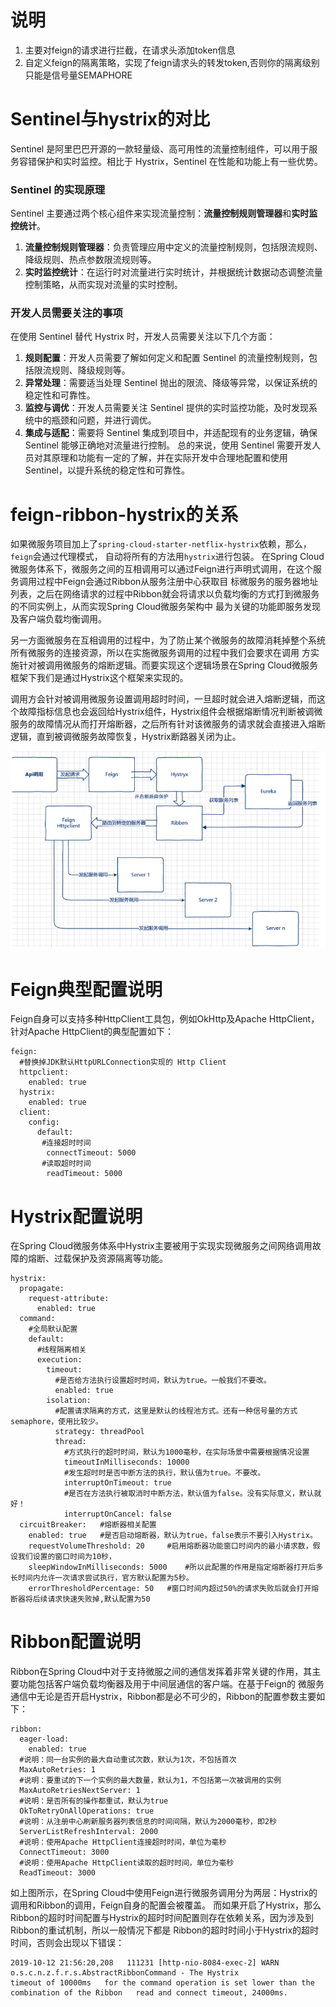 # 说明
1. 主要对feign的请求进行拦截，在请求头添加token信息
2. 自定义feign的隔离策略，实现了feign请求头的转发token,否则你的隔离级别只能是信号量SEMAPHORE

# Sentinel与hystrix的对比
Sentinel 是阿里巴巴开源的一款轻量级、高可用性的流量控制组件，可以用于服务容错保护和实时监控。相比于 Hystrix，Sentinel 在性能和功能上有一些优势。
### Sentinel 的实现原理
Sentinel 主要通过两个核心组件来实现流量控制：**流量控制规则管理器**和**实时监控统计**。
1. **流量控制规则管理器**：负责管理应用中定义的流量控制规则，包括限流规则、降级规则、热点参数限流规则等。
2. **实时监控统计**：在运行时对流量进行实时统计，并根据统计数据动态调整流量控制策略，从而实现对流量的实时控制。
### 开发人员需要关注的事项
在使用 Sentinel 替代 Hystrix 时，开发人员需要关注以下几个方面：
1. **规则配置**：开发人员需要了解如何定义和配置 Sentinel 的流量控制规则，包括限流规则、降级规则等。
2. **异常处理**：需要适当处理 Sentinel 抛出的限流、降级等异常，以保证系统的稳定性和可靠性。
3. **监控与调优**：开发人员需要关注 Sentinel 提供的实时监控功能，及时发现系统中的瓶颈和问题，并进行调优。
4. **集成与适配**：需要将 Sentinel 集成到项目中，并适配现有的业务逻辑，确保 Sentinel 能够正确地对流量进行控制。
总的来说，使用 Sentinel 需要开发人员对其原理和功能有一定的了解，并在实际开发中合理地配置和使用 Sentinel，以提升系统的稳定性和可靠性。

# feign-ribbon-hystrix的关系
如果微服务项目加上了`spring-cloud-starter-netflix-hystrix`依赖，那么，`feign`会通过代理模式， 自动将所有的方法用`hystrix`进行包装。
在Spring Cloud微服务体系下，微服务之间的互相调用可以通过Feign进行声明式调用，在这个服务调用过程中Feign会通过Ribbon从服务注册中心获取目
标微服务的服务器地址列表，之后在网络请求的过程中Ribbon就会将请求以负载均衡的方式打到微服务的不同实例上，从而实现Spring Cloud微服务架构中
最为关键的功能即服务发现及客户端负载均衡调用。

另一方面微服务在互相调用的过程中，为了防止某个微服务的故障消耗掉整个系统所有微服务的连接资源，所以在实施微服务调用的过程中我们会要求在调用
方实施针对被调用微服务的熔断逻辑。而要实现这个逻辑场景在Spring Cloud微服务框架下我们是通过Hystrix这个框架来实现的。

调用方会针对被调用微服务设置调用超时时间，一旦超时就会进入熔断逻辑，而这个故障指标信息也会返回给Hystrix组件，Hystrix组件会根据熔断情况判断被调微服务的故障情况从而打开熔断器，之后所有针对该微服务的请求就会直接进入熔断逻辑，直到被调微服务故障恢复，Hystrix断路器关闭为止。

![](./assets/README-1625905099192.png)

# Feign典型配置说明
Feign自身可以支持多种HttpClient工具包，例如OkHttp及Apache HttpClient，针对Apache HttpClient的典型配置如下：
```
feign:
  #替换掉JDK默认HttpURLConnection实现的 Http Client
  httpclient:
    enabled: true
  hystrix:
    enabled: true
  client:
    config:
      default:
       #连接超时时间
        connectTimeout: 5000
       #读取超时时间
        readTimeout: 5000
```
# Hystrix配置说明
在Spring Cloud微服务体系中Hystrix主要被用于实现实现微服务之间网络调用故障的熔断、过载保护及资源隔离等功能。
```
hystrix:
  propagate:
    request-attribute:
      enabled: true
  command:
    #全局默认配置
    default:
      #线程隔离相关
      execution:
        timeout:
          #是否给方法执行设置超时时间，默认为true。一般我们不要改。
          enabled: true
        isolation:
          #配置请求隔离的方式，这里是默认的线程池方式。还有一种信号量的方式semaphore，使用比较少。
          strategy: threadPool
          thread:
            #方式执行的超时时间，默认为1000毫秒，在实际场景中需要根据情况设置
            timeoutInMilliseconds: 10000
            #发生超时时是否中断方法的执行，默认值为true。不要改。
            interruptOnTimeout: true
            #是否在方法执行被取消时中断方法，默认值为false。没有实际意义，默认就好！
            interruptOnCancel: false
  circuitBreaker:   #熔断器相关配置
    enabled: true   #是否启动熔断器，默认为true，false表示不要引入Hystrix。
    requestVolumeThreshold: 20     #启用熔断器功能窗口时间内的最小请求数，假设我们设置的窗口时间为10秒，
    sleepWindowInMilliseconds: 5000    #所以此配置的作用是指定熔断器打开后多长时间内允许一次请求尝试执行，官方默认配置为5秒。
    errorThresholdPercentage: 50   #窗口时间内超过50%的请求失败后就会打开熔断器将后续请求快速失败掉,默认配置为50

```
# Ribbon配置说明
Ribbon在Spring Cloud中对于支持微服之间的通信发挥着非常关键的作用，其主要功能包括客户端负载均衡器及用于中间层通信的客户端。在基于Feign的
微服务通信中无论是否开启Hystrix，Ribbon都是必不可少的，Ribbon的配置参数主要如下：
```
ribbon:
  eager-load:
    enabled: true
  #说明：同一台实例的最大自动重试次数，默认为1次，不包括首次
  MaxAutoRetries: 1
  #说明：要重试的下一个实例的最大数量，默认为1，不包括第一次被调用的实例
  MaxAutoRetriesNextServer: 1
  #说明：是否所有的操作都重试，默认为true
  OkToRetryOnAllOperations: true
  #说明：从注册中心刷新服务器列表信息的时间间隔，默认为2000毫秒，即2秒
  ServerListRefreshInterval: 2000
  #说明：使用Apache HttpClient连接超时时间，单位为毫秒
  ConnectTimeout: 3000
  #说明：使用Apache HttpClient读取的超时时间，单位为毫秒
  ReadTimeout: 3000
```
如上图所示，在Spring Cloud中使用Feign进行微服务调用分为两层：Hystrix的调用和Ribbon的调用，Feign自身的配置会被覆盖。
而如果开启了Hystrix，那么Ribbon的超时时间配置与Hystrix的超时时间配置则存在依赖关系，因为涉及到Ribbon的重试机制，所以一般情况下都是
Ribbon的超时时间小于Hystrix的超时时间，否则会出现以下错误：
```
2019-10-12 21:56:20,208   111231 [http-nio-8084-exec-2] WARN    o.s.c.n.z.f.r.s.AbstractRibbonCommand - The Hystrix 
timeout of 10000ms   for the command operation is set lower than the combination of the Ribbon   read and connect timeout, 24000ms. 
```
